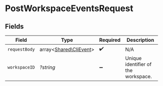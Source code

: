 # PostWorkspaceEventsRequest


## Fields

| Field                                                     | Type                                                      | Required                                                  | Description                                               |
| --------------------------------------------------------- | --------------------------------------------------------- | --------------------------------------------------------- | --------------------------------------------------------- |
| `requestBody`                                             | array<[Shared\CliEvent](../../Models/Shared/CliEvent.md)> | :heavy_check_mark:                                        | N/A                                                       |
| `workspaceID`                                             | *?string*                                                 | :heavy_minus_sign:                                        | Unique identifier of the workspace.                       |